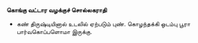 **கொங்கு வட்டார வழக்குச் சொல்லகராதி**
- கண் திருஷ்டியினால் உடலில் ஏற்படும் புண். கொழந்தக்கி ஒடம்பு பூரா பார்வகொப்பளொமா இருக்கு.

